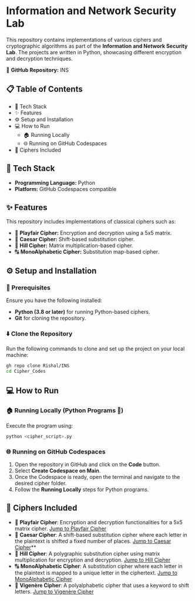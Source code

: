 # Information and Network Security Lab

This repository contains implementations of various ciphers and cryptographic algorithms as part of the **Information and Network Security Lab**. The projects are written in Python, showcasing different encryption and decryption techniques.

🔗 **GitHub Repository:** INS

## 📋 Table of Contents
- 🔧 Tech Stack
- ✨ Features
- ⚙️ Setup and Installation
- 💻 How to Run
  - 🏠 Running Locally
  - 🌐 Running on GitHub Codespaces
- 🔑 Ciphers Included

## 🔧 Tech Stack
- **Programming Language:** Python
- **Platform:** GitHub Codespaces compatible

## ✨ Features
This repository includes implementations of classical ciphers such as:

- 🔐 **Playfair Cipher:** Encryption and decryption using a 5x5 matrix.
- 🔄 **Caesar Cipher:** Shift-based substitution cipher.
- 🔢 **Hill Cipher:** Matrix multiplication-based cipher.
- 🔠 **MonoAlphabetic Cipher:** Substitution map-based cipher.

## ⚙️ Setup and Installation
### 📜 Prerequisites
Ensure you have the following installed:
- **Python (3.8 or later)** for running Python-based ciphers.
- **Git** for cloning the repository.

### ⬇️ Clone the Repository
Run the following commands to clone and set up the project on your local machine:
```sh
gh repo clone Rishal/INS
cd Cipher_Codes
```

## 💻 How to Run
### 🏠 Running Locally (Python Programs 🐍)
Execute the program using:
```sh
python <cipher_script>.py
```

### 🌐 Running on GitHub Codespaces
1. Open the repository in GitHub and click on the **Code** button.
2. Select **Create Codespace on Main**.
3. Once the Codespace is ready, open the terminal and navigate to the desired cipher folder.
4. Follow the **Running Locally** steps for Python programs.

   
## 🔑 Ciphers Included
- 🔐 **Playfair Cipher**: Encryption and decryption functionalities for a 5x5 matrix cipher. [Jump to Playfair Cipher](Play%20Fair/)
- 🔄 **Caesar Cipher**: A shift-based substitution cipher where each letter in the plaintext is shifted a fixed number of places. [Jump to Caesar Cipher](Caesar%20Cipher/)**
- 🔢 **Hill Cipher**: A polygraphic substitution cipher using matrix multiplication for encryption and decryption. [Jump to Hill Cipher](Hill%20Cipher/)
- 🔠 **MonoAlphabetic Cipher**: A substitution cipher where each letter in the plaintext is mapped to a unique letter in the ciphertext. [Jump to MonoAlphabetic Cipher](MonoAlphabetic/)
- 🎯 **Vigenère Cipher**: A polyalphabetic cipher that uses a keyword to shift letters. [Jump to Vigenère Cipher](Vigenère%20cipher/)
